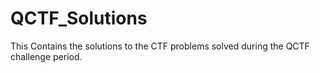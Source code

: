 # QCTF_Solutions
This Contains the solutions to the CTF problems solved during the QCTF challenge period.
